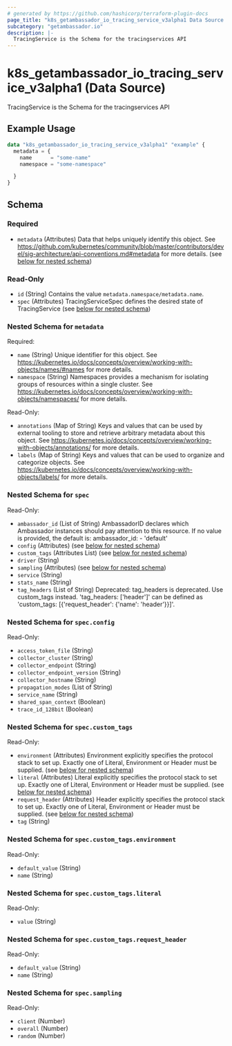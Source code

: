 ```yaml
---
# generated by https://github.com/hashicorp/terraform-plugin-docs
page_title: "k8s_getambassador_io_tracing_service_v3alpha1 Data Source - terraform-provider-k8s"
subcategory: "getambassador.io"
description: |-
  TracingService is the Schema for the tracingservices API
---
```


# k8s_getambassador_io_tracing_service_v3alpha1 (Data Source)

TracingService is the Schema for the tracingservices API

## Example Usage

```terraform
data "k8s_getambassador_io_tracing_service_v3alpha1" "example" {
  metadata = {
    name      = "some-name"
    namespace = "some-namespace"

  }
}
```

<!-- schema generated by tfplugindocs -->
## Schema

### Required

- `metadata` (Attributes) Data that helps uniquely identify this object. See https://github.com/kubernetes/community/blob/master/contributors/devel/sig-architecture/api-conventions.md#metadata for more details. (see [below for nested schema](#nestedatt--metadata))

### Read-Only

- `id` (String) Contains the value `metadata.namespace/metadata.name`.
- `spec` (Attributes) TracingServiceSpec defines the desired state of TracingService (see [below for nested schema](#nestedatt--spec))

<a id="nestedatt--metadata"></a>
### Nested Schema for `metadata`

Required:

- `name` (String) Unique identifier for this object. See https://kubernetes.io/docs/concepts/overview/working-with-objects/names/#names for more details.
- `namespace` (String) Namespaces provides a mechanism for isolating groups of resources within a single cluster. See https://kubernetes.io/docs/concepts/overview/working-with-objects/namespaces/ for more details.

Read-Only:

- `annotations` (Map of String) Keys and values that can be used by external tooling to store and retrieve arbitrary metadata about this object. See https://kubernetes.io/docs/concepts/overview/working-with-objects/annotations/ for more details.
- `labels` (Map of String) Keys and values that can be used to organize and categorize objects. See https://kubernetes.io/docs/concepts/overview/working-with-objects/labels/ for more details.


<a id="nestedatt--spec"></a>
### Nested Schema for `spec`

Read-Only:

- `ambassador_id` (List of String) AmbassadorID declares which Ambassador instances should pay attention to this resource. If no value is provided, the default is:  ambassador_id: - 'default'
- `config` (Attributes) (see [below for nested schema](#nestedatt--spec--config))
- `custom_tags` (Attributes List) (see [below for nested schema](#nestedatt--spec--custom_tags))
- `driver` (String)
- `sampling` (Attributes) (see [below for nested schema](#nestedatt--spec--sampling))
- `service` (String)
- `stats_name` (String)
- `tag_headers` (List of String) Deprecated: tag_headers is deprecated. Use custom_tags instead. 'tag_headers: ['header']' can be defined as 'custom_tags: [{'request_header': {'name': 'header'}}]'.

<a id="nestedatt--spec--config"></a>
### Nested Schema for `spec.config`

Read-Only:

- `access_token_file` (String)
- `collector_cluster` (String)
- `collector_endpoint` (String)
- `collector_endpoint_version` (String)
- `collector_hostname` (String)
- `propagation_modes` (List of String)
- `service_name` (String)
- `shared_span_context` (Boolean)
- `trace_id_128bit` (Boolean)


<a id="nestedatt--spec--custom_tags"></a>
### Nested Schema for `spec.custom_tags`

Read-Only:

- `environment` (Attributes) Environment explicitly specifies the protocol stack to set up. Exactly one of Literal, Environment or Header must be supplied. (see [below for nested schema](#nestedatt--spec--custom_tags--environment))
- `literal` (Attributes) Literal explicitly specifies the protocol stack to set up. Exactly one of Literal, Environment or Header must be supplied. (see [below for nested schema](#nestedatt--spec--custom_tags--literal))
- `request_header` (Attributes) Header explicitly specifies the protocol stack to set up. Exactly one of Literal, Environment or Header must be supplied. (see [below for nested schema](#nestedatt--spec--custom_tags--request_header))
- `tag` (String)

<a id="nestedatt--spec--custom_tags--environment"></a>
### Nested Schema for `spec.custom_tags.environment`

Read-Only:

- `default_value` (String)
- `name` (String)


<a id="nestedatt--spec--custom_tags--literal"></a>
### Nested Schema for `spec.custom_tags.literal`

Read-Only:

- `value` (String)


<a id="nestedatt--spec--custom_tags--request_header"></a>
### Nested Schema for `spec.custom_tags.request_header`

Read-Only:

- `default_value` (String)
- `name` (String)



<a id="nestedatt--spec--sampling"></a>
### Nested Schema for `spec.sampling`

Read-Only:

- `client` (Number)
- `overall` (Number)
- `random` (Number)
